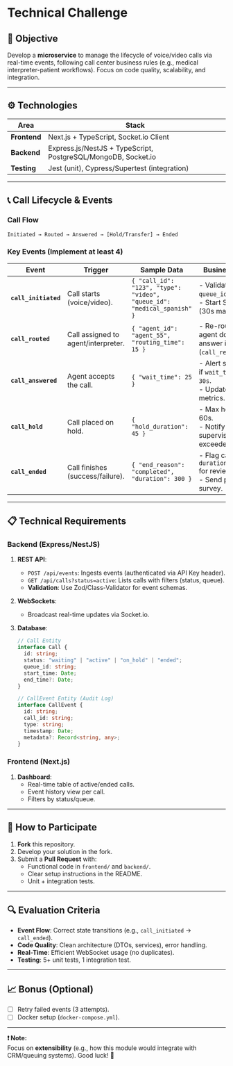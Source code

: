 # Technical Challenge

## 🎯 Objective
Develop a **microservice** to manage the lifecycle of voice/video calls via real-time events, following call center business rules (e.g., medical interpreter-patient workflows). Focus on code quality, scalability, and integration.

---

## ⚙️ Technologies
| Area          | Stack                                                                 |
|---------------|-----------------------------------------------------------------------|
| **Frontend**  | Next.js + TypeScript, Socket.io Client                                |
| **Backend**   | Express.js/NestJS + TypeScript, PostgreSQL/MongoDB, Socket.io         |
| **Testing**   | Jest (unit), Cypress/Supertest (integration)                          |

---

## 📞 Call Lifecycle & Events

### Call Flow
`Initiated → Routed → Answered → [Hold/Transfer] → Ended`

### Key Events (Implement at least 4)
| Event               | Trigger                                | Sample Data                                                                 | Business Rules                                                                                     |
|---------------------|----------------------------------------|-----------------------------------------------------------------------------|----------------------------------------------------------------------------------------------------|
| **`call_initiated`** | Call starts (voice/video).             | `{ "call_id": "123", "type": "video", "queue_id": "medical_spanish" }`      | - Validate `queue_id` exists.<br>- Start SLA timer (30s max wait).                                 |
| **`call_routed`**    | Call assigned to agent/interpreter.    | `{ "agent_id": "agent_55", "routing_time": 15 }`                            | - Re-route if agent doesn’t answer in 15s (`call_retransfer`).                                     |
| **`call_answered`**  | Agent accepts the call.                | `{ "wait_time": 25 }`                                                       | - Alert supervisor if `wait_time > 30s`.<br>- Update agent metrics.                                |
| **`call_hold`**      | Call placed on hold.                   | `{ "hold_duration": 45 }`                                                   | - Max hold time: 60s.<br>- Notify supervisor if exceeded.                                          |
| **`call_ended`**     | Call finishes (success/failure).       | `{ "end_reason": "completed", "duration": 300 }`                            | - Flag calls with `duration < 10s` for review.<br>- Send post-call survey.                         |

---

## 📋 Technical Requirements

### Backend (Express/NestJS)
1. **REST API**:
   - `POST /api/events`: Ingests events (authenticated via API Key header).
   - `GET /api/calls?status=active`: Lists calls with filters (status, queue).
   - **Validation**: Use Zod/Class-Validator for event schemas.

2. **WebSockets**:
   - Broadcast real-time updates via Socket.io.

3. **Database**:
   ```ts
   // Call Entity
   interface Call {
     id: string;
     status: "waiting" | "active" | "on_hold" | "ended";
     queue_id: string;
     start_time: Date;
     end_time?: Date;
   }

   // CallEvent Entity (Audit Log)
   interface CallEvent {
     id: string;
     call_id: string;
     type: string;
     timestamp: Date;
     metadata?: Record<string, any>;
   }
   ```

### Frontend (Next.js)
1. **Dashboard**:
   - Real-time table of active/ended calls.
   - Event history view per call.
   - Filters by status/queue.

---

## 🚀 How to Participate
1. **Fork** this repository.
2. Develop your solution in the fork.
3. Submit a **Pull Request** with:
   - Functional code in `frontend/` and `backend/`.
   - Clear setup instructions in the README.
   - Unit + integration tests.

---

## 🔍 Evaluation Criteria
- **Event Flow**: Correct state transitions (e.g., `call_initiated` → `call_ended`).
- **Code Quality**: Clean architecture (DTOs, services), error handling.
- **Real-Time**: Efficient WebSocket usage (no duplicates).
- **Testing**: 5+ unit tests, 1 integration test.

---

## 📈 Bonus (Optional)
- [ ] Retry failed events (3 attempts).
- [ ] Docker setup (`docker-compose.yml`).

---

**❗ Note:**  
Focus on **extensibility** (e.g., how this module would integrate with CRM/queuing systems). Good luck! 🚀
